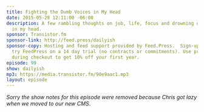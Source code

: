 ```yaml
---
title: Fighting the Dumb Voices in My Head
date: 2015-05-28 12:11:00 -06:00
description: A few rambling thoughts on job, life, focus and drowning out the voices
  in my head.
sponsor: Transistor.fm
sponsor-link: http://feed.press/dailyish
sponsor-copy: Hosting and feed support provided by Feed.Press.  Sign-up today and
  try FeedPress on a 14 day trial (no contracts or commitments). Use promo code "dailyish"
  during checkout to get 10% off your first year.
episode: 99
show: dailyish
mp3: https://media.transistor.fm/90e9aac1.mp3
layout: episode
---
```


<em>Sorry the show notes for this episode were removed because Chris got lazy when we moved to our new CMS</em>.
